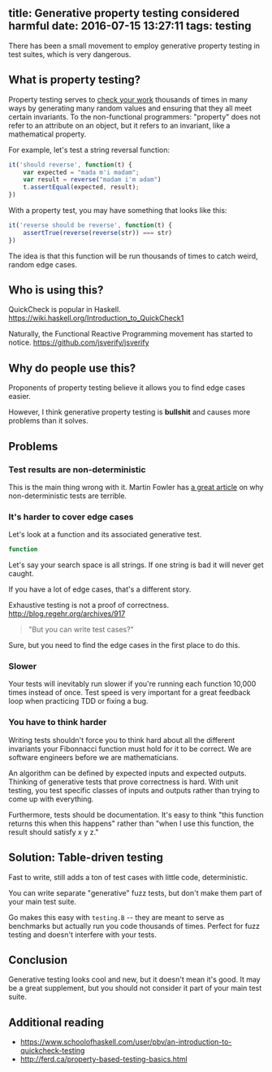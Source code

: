 title: Generative property testing considered harmful
date: 2016-07-15 13:27:11
tags: testing
---

There has been a small movement to employ generative property testing in test suites, which is very dangerous.

## What is property testing?

Property testing serves to [check your work][check-your-work] thousands of times in many ways by generating many random values and ensuring that they all meet certain invariants. To the non-functional programmers: "property" does not refer to an attribute on an object, but it refers to an invariant, like a mathematical property.

For example, let's test a string reversal function:

```javascript
it('should reverse', function(t) {
    var expected = "mada m'i madam";
    var result = reverse("madam i'm adam")
    t.assertEqual(expected, result);
})
```

With a property test, you may have something that looks like this:

```javascript
it('reverse should be reverse', function(t) {
    assertTrue(reverse(reverse(str)) === str)
})
```

The idea is that this function will be run thousands of times to catch weird, random edge cases.

## Who is using this?

QuickCheck is popular in Haskell. https://wiki.haskell.org/Introduction_to_QuickCheck1

Naturally, the Functional Reactive Programming movement has started to notice. https://github.com/jsverify/jsverify

## Why do people use this?

Proponents of property testing believe it allows you to find edge cases easier.

However, I think generative property testing is **bullshit** and causes more problems than it solves.

## Problems

### Test results are non-deterministic

This is the main thing wrong with it. Martin Fowler has [a great article][non-determinism] on why non-deterministic tests are terrible.

### It's harder to cover edge cases

Let's look at a function and its associated generative test.

```js
function 
```

Let's say your search space is all strings. If one string is bad it will never get caught.

If you have a lot of edge cases, that's a different story.

Exhaustive testing is not a proof of correctness. http://blog.regehr.org/archives/917

> "But you can write test cases?"

Sure, but you need to find the edge cases in the first place to do this.

### Slower

Your tests will inevitably run slower if you're running each function 10,000 times instead of once. Test speed is very important for a great feedback loop when practicing TDD or fixing a bug.

### You have to think harder

Writing tests shouldn't force you to think hard about all the different invariants your Fibonnacci function must hold for it to be correct. We are software engineers before we are mathematicians.

An algorithm can be defined by expected inputs and expected outputs. Thinking of generative tests that prove correctness is hard. With unit testing, you test specific classes of inputs and outputs rather than trying to come up with everything.

Furthermore, tests should be documentation. It's easy to think "this function returns this when this happens" rather than "when I use this function, the result should satisfy x y z."

## Solution: Table-driven testing
Fast to write, still adds a ton of test cases with little code, deterministic.

You can write separate "generative" fuzz tests, but don't make them part of your main test suite.

Go makes this easy with `testing.B` -- they are meant to serve as benchmarks but actually run you code thousands of times. Perfect for fuzz testing and doesn't interfere with your tests.

## Conclusion

Generative testing looks cool and new, but it doesn't mean it's good. It may be a great supplement, but you should not consider it part of your main test suite.

## Additional reading

* https://www.schoolofhaskell.com/user/pbv/an-introduction-to-quickcheck-testing
* http://ferd.ca/property-based-testing-basics.html

[check-your-work]: https://blog.8thlight.com/connor-mendenhall/2013/10/31/check-your-work.html
[non-determinism]: http://martinfowler.com/articles/nonDeterminism.html
